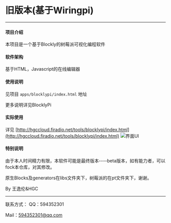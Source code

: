 #  旧版本(基于Wiringpi) 
----
#### 项目介绍
本项目是一个基于Blockly的树莓派可视化编程软件

#### 软件架构
基于HTML，Javascript的在线编辑器


#### 使用说明

见项目 `apps/blocklypi/index.html` 地址

更多说明详见BlocklyPi


#### 实际使用
详见 [http://hgccloud.firadio.net/tools/blocklypi/index.html](http://hgccloud.firadio.net/tools/blocklypi/index.html)
![界面UI](https://gitee.com/uploads/images/2018/0610/121211_f8d00feb_906045.png "QQ截图20180610114332.png")

#### 特别说明
由于本人时间精力有限，本软件可能是最终版本----beta版本，如有能力者，可以fock本仓库，对其修改。

原生Blocks及generators在libs文件夹下，树莓派的在pt文件夹下，谢谢。

By 王逸伦&HGC

----
联系方式：
QQ：594352301

Mail：594352301@qq.com